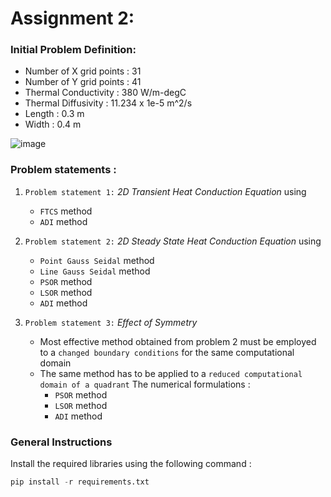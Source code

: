 # Assignment 2:
### Initial Problem Definition:
  * Number of X grid points : 31
  * Number of Y grid points : 41
  * Thermal Conductivity : 380 W/m-degC
  * Thermal Diffusivity : 11.234 x 1e-5 m^2/s
  * Length : 0.3 m
  * Width : 0.4 m
 
![image](https://user-images.githubusercontent.com/98683842/165436678-86221601-8375-49ae-873d-bc8d3b08ee54.png)
  
### Problem statements :
1. `Problem statement 1:` _2D Transient Heat Conduction Equation_   using 
    * `FTCS` method
    * `ADI` method

2. `Problem statement 2:` _2D Steady State Heat Conduction Equation_   using
    * `Point Gauss Seidal` method
    * `Line Gauss Seidal` method
    * `PSOR` method
    * `LSOR` method
    * `ADI` method 

3. `Problem statement 3:` _Effect of Symmetry_ 
    * Most effective method obtained from problem 2 must be employed to a `changed boundary conditions` for the same computational domain
    * The same method has to be applied to  a `reduced computational domain of a quadrant`
   The numerical formulations :
      * `PSOR` method
      * `LSOR` method
      * `ADI` method

### General Instructions
Install the required libraries using the following command :
``` python
pip install -r requirements.txt
```
